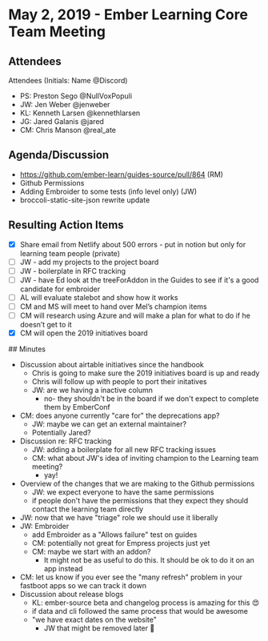 # May 2, 2019 - Ember Learning Core Team Meeting

## Attendees

Attendees (Initials: Name @Discord)
- PS: Preston Sego @NullVoxPopuli
- JW: Jen Weber @jenweber
- KL: Kenneth Larsen @kennethlarsen
- JG: Jared Galanis @jared
- CM: Chris Manson @real_ate

## Agenda/Discussion
- https://github.com/ember-learn/guides-source/pull/864 (RM)
- Github Permissions
- Adding Embroider to some tests (info level only) (JW)
- broccoli-static-site-json rewrite update

## Resulting Action Items
- [x]  Share email from Netlify about 500 errors - put in notion but only for learning team people (private)
- [ ]  JW - add my projects to the project board
- [ ]  JW - boilerplate in RFC tracking
- [ ]  JW - have Ed look at the treeForAddon in the Guides to see if it's a good candidate for embroider
- [ ]  AL will evaluate stalebot and show how it works
- [ ]  CM and MS will meet to hand over Mel’s champion items
- [ ]  CM will research using Azure and will make a plan for what to do if he doesn’t get to it
- [x]  CM will open the 2019 initiatives board

## Minutes

- Discussion about airtable initiatives since the handbook
    - Chris is going to make sure the 2019 initiatives board is up and ready
    - Chris will follow up with people to port their initatives
    - JW: are we having a inactive column
        - no- they shouldn't be in the board if we don't expect to complete them by EmberConf
- CM: does anyone currently "care for" the deprecations app?
    - JW: maybe we can get an external maintainer?
    - Potentially Jared?
- Discussion re: RFC tracking
    - JW: adding a boilerplate for all new RFC tracking issues
    - CM: what about JW's idea of inviting champion to the Learning team meeting?
        - yay!
- Overview of the changes that we are making to the Github permissions
    - JW: we expect everyone to have the same permissions
    - if people don't have the permissions that they expect they should contact the learning team directly
- JW: now that we have "triage" role we should use it liberally
- JW: Embroider
    - add Embroider as a "Allows failure" test on guides
    - CM: potentially not great for Empress projects just yet
    - CM: maybe we start with an addon?
        - It might not be as useful to do this. It should be ok to do it on an app instead
- CM: let us know if you ever see the "many refresh" problem in your fastboot apps so we can track it down
- Discussion about release blogs
    - KL: ember-source beta and changelog process is amazing for this 😍
    - if data and cli followed the same process that would be awesome
    - "we have exact dates on the website"
        - JW that might be removed later 🤔
